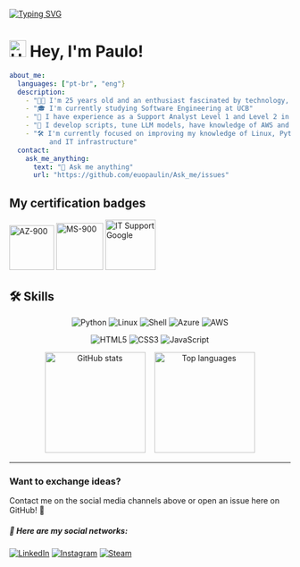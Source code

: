 [![Typing SVG](https://readme-typing-svg.demolab.com/?size=35&center=true&vCenter=true&width=1000&lines=Technology+and+innovation+=+💡)](https://git.io/typing-svg)

<h1 align="left">
  <img src="https://raw.githubusercontent.com/kaueMarques/kaueMarques/master/hi.gif" height="30px" alt="Hi GIF" /> Hey, I'm Paulo!
</h1>


```yaml
about_me:
  languages: ["pt-br", "eng"}
  description:
    - "🧑‍💻 I'm 25 years old and an enthusiast fascinated by technology, AI, games, and philosophy"
    - "🎓 I'm currently studying Software Engineering at UCB"
    - "💼 I have experience as a Support Analyst Level 1 and Level 2 in Brasília"
    - "🧠 I develop scripts, tune LLM models, have knowledge of AWS and Azure clouds and Infrastructure as code"
    - "🛠️ I'm currently focused on improving my knowledge of Linux, Python, LLM Models,automation,
          and IT infrastructure"
  contact:
    ask_me_anything:
      text: "💬 Ask me anything"
      url: "https://github.com/euopaulin/Ask_me/issues"

```

## My certification badges

<p>
  <img src="https://images.credly.com/size/340x340/images/be8fcaeb-c769-4858-b567-ffaaa73ce8cf/image.png" alt="AZ-900" height=80>
  <img src="https://learn.microsoft.com/pt-br/media/learn/certification/badges/microsoft-certified-fundamentals-badge.svg?branch=main" alt="MS-900" height=84>
  <img src="https://images.credly.com/size/340x340/images/0ab768d9-dda0-439e-aeef-edfa6e0f3579/image.png" alt="IT Support Google" height=90>
</p>

## 🛠 Skills

<p align="center">
  <img src="https://img.shields.io/badge/Python-FFD43B?style=for-the-badge&logo=python&logoColor=blue" alt="Python" />
  <img src="https://img.shields.io/badge/Linux-FCC624?style=for-the-badge&logo=linux&logoColor=black" alt="Linux" />
  <img src="https://img.shields.io/badge/Shell_Script-121011?style=for-the-badge&logo=gnu-bash&logoColor=white" alt="Shell" />
  <img src="https://img.shields.io/badge/microsoft%20azure-0089D6?style=for-the-badge&logo=microsoft-azure&logoColor=white" alt="Azure">
  <img src="https://img.shields.io/badge/Amazon_Web_Services-FF9900?style=for-the-badge&logo=amazonwebservices&logoColor=white" alt="AWS">

</p>

<p align="center">
  <img src="https://img.shields.io/badge/HTML5-E34F26?style=for-the-badge&logo=html5&logoColor=white" alt="HTML5" />
  <img src="https://img.shields.io/badge/CSS3-1572B6?style=for-the-badge&logo=css3&logoColor=white" alt="CSS3" />
  <img src="https://img.shields.io/badge/JavaScript-323330?style=for-the-badge&logo=javascript&logoColor=F7DF1E" alt="JavaScript" />
  
</p>

<p align="center">
  <img loading="lazy" height="180em" src="https://github-readme-stats.vercel.app/api?username=euopaulin&show_icons=true&theme=dark" alt="GitHub stats" />
  &nbsp;&nbsp;
  <img loading="lazy" height="180em" src="https://github-readme-stats.vercel.app/api/top-langs/?username=euopaulin&layout=compact&langs_count=7&theme=dark" alt="Top languages" />
</p>

---

### Want to exchange ideas?
Contact me on the social media channels above or open an issue here on GitHub! 🚀

##### 🔗 Here are my social networks:

[![LinkedIn](https://img.shields.io/badge/LinkedIn-0077B5?style=for-the-badge&logo=linkedin&logoColor=white)](https://www.linkedin.com/in/euopaulo)
[![Instagram](https://img.shields.io/badge/Instagram-E4405F?style=for-the-badge&logo=instagram&logoColor=white)](https://www.instagram.com/paulin.cx/)
[![Steam](https://img.shields.io/badge/Steam-000000?style=for-the-badge&logo=steam&logoColor=white)](https://steamcommunity.com/id/b4ulixn/)
